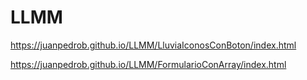 # LLMM

https://juanpedrob.github.io/LLMM/LluviaIconosConBoton/index.html

https://juanpedrob.github.io/LLMM/FormularioConArray/index.html
